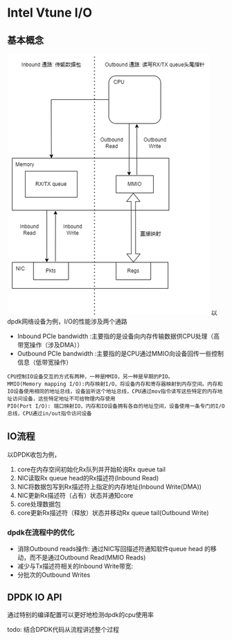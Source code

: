 # Intel Vtune I/O
## 基本概念
![IO模型](IO_model.png)
以dpdk网络设备为例，I/O的性能涉及两个通路
- Inbound PCIe bandwidth :主要指的是设备向内存传输数据供CPU处理（高带宽操作（涉及DMA））
- Outbound PCIe bandwidth :主要指的是CPU通过MMIO向设备回传一些控制信息（低带宽操作）
```
CPU控制IO设备交互的方式有两种，一种是MMIO，另一种是早期的PIO。
MMIO(Memory mapping I/O):内存映射I/O，将设备内存和寄存器映射到内存空间。内存和IO设备使用相同的地址总线，设备监听这个地址总线，CPU通过mov指令读写这些特定的内存地址访问设备，这些特定地址不可给物理内存使用
PIO(Port I/O): 端口映射IO，内存和IO设备拥有各自的地址空间，设备使用一条专门的I/O总线，CPU通过in/out指令访问设备
```
## IO流程
以DPDK收包为例，
1. core在内存空间初始化Rx队列并开始轮询Rx queue tail
2. NIC读取Rx queue head的Rx描述符(Inbound Read)
3. NIC将数据包写到Rx描述符上指定的内存地址(Inbound Write(DMA))
4. NIC更新Rx描述符（占有）状态并通知core
5. core处理数据包
6. core更新Rx描述符（释放）状态并移动Rx queue tail(Outbound Write)

### dpdk在流程中的优化
- 消除Outbound reads操作: 通过NIC写回描述符通知软件queue head 的移动，而不是通过Outbound Read(MMIO Reads)
- 减少与Tx描述符相关的Inbound Write带宽: 
- 分批次的Outbound Writes

## DPDK IO API
通过特别的编译配置可以更好地检测dpdk的cpu使用率

todo: 结合DPDK代码从流程讲述整个过程